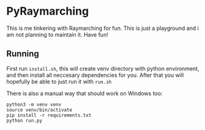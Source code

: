 # PyRaymarching
This is me tinkering with Raymarching for fun. This is just a playground and i am not planning to maintain it. Have fun!  
  
## Running
First run `install.sh`, this will create venv directory with python environment, and then install all neccesary dependencies for you. After that you will hopefully be able to just run it with `run.sh`  
  
There is also a manual way that should work on Windows too:  
```
python3 -m venv venv
source venv/bin/activate
pip install -r requirements.txt
python run.py
```
